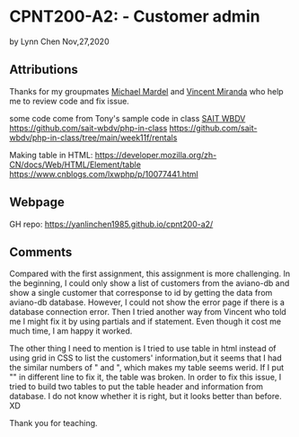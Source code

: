 # CPNT200-A2: - Customer admin

by  Lynn Chen     Nov,27,2020



## Attributions

Thanks for my groupmates [Michael Mardel](https://github.com/aggressiveperfector)  and [Vincent Miranda](https://github.com/vinceldric)  who help me to review code and fix issue.

some code come from Tony's sample code in class  [SAIT WBDV](https://sait-wbdv.github.io/)
https://github.com/sait-wbdv/php-in-class
https://github.com/sait-wbdv/php-in-class/tree/main/week11f/rentals


Making table in HTML: https://developer.mozilla.org/zh-CN/docs/Web/HTML/Element/table 
                                         https://www.cnblogs.com/lxwphp/p/10077441.html



## Webpage 
GH repo: 
https://yanlinchen1985.github.io/cpnt200-a2/



## Comments

Compared with the first assignment, this assignment is more challenging. In the beginning, I could only show a list of customers from the aviano-db and show a single customer that corresponse to id by getting the data from aviano-db database. However, I could not show the error page if there is a database connection error. Then I tried another way from Vincent who told me I might fix it by using partials and if statement. Even though it cost me much time, I am happy it worked. 

The other thing I need to mention is I tried to use table in html instead of using grid in CSS to list the customers' information,but it seems that I had the similar numbers of "<th> and <tr>", which makes my table seems werid. If I put "<php>" in different line to fix it, the table was broken. In order to fix this issue, I tried to build two tables to put the table header and information from database. I do not know whether it is right, but it looks better than before. XD 

Thank you for teaching.

